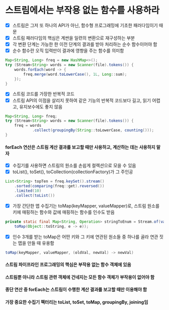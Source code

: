 # 스트림에서는 부작용 없는 함수를 사용하라
- [x] 스트림은 그저 또 하나의 API가 아닌, 함수형 프로그래밍에 기초한 패러다임이기 때문
- [x] 스트림 패러다임의 핵심은 계싼을 일련의 변환으로 재구성하는 부분
- [x] 각 변환 단계는 가능한 한 이전 단계의 결과를 받아 처리하는 순수 함수이어야 함
- [x] 순수 함수란 오직 입력만이 결과에 영향을 주는 함수를 의미함
~~~java
Map<String, Long> freq = new HashMap<>();
try (Stream<String> words = new Scanner(file).tokens()) {
    words.forEach(word -> {
        freq.merge(word.toLowerCase(), 1L, Long::sum);
    });
}
~~~
- [x] 스트림 코드를 가장한 반복적 코드
- [x] 스트림 API의 이점을 살리지 못하여 같은 기능의 반복적 코드보다 길고, 읽기 어렵고, 유지보수에도 좋지 않음
~~~java
Map<String, Long> freq;
try (Stream<String> words = new Scanner(file).tokens()) {
    freq = words
            .collect(groupingBy(String::toLowerCase, counting()));
}
~~~
#### forEach 연산은 스트림 계산 결과를 보고할 때만 사용하고, 계산하는 데는 사용하지 말자
- [x] 수집기를 사용하면 스트림의 원소를 손쉽게 컬렉션으로 모을 수 있음
- [x] toList(), toSet(), toCollection(collectionFactory)가 그 주인공
~~~java
List<String> topTen = freq.keySet().stream()
    .sorted(comparing(freq::get).reversed())
    .limited(10)
    .collect(toList())
~~~
- [x] 가장 간단한 맵 수집기는 toMap(keyMapper, valueMapper)로, 스트림 원소를 키에 매핑하는 함수와 값에 매핑하는 함수를 인수도 받음
~~~java
private static final Map<String, Operation> stringToEnum = Stream.of(values()).collect(
    toMap(Object::toString, e -> e));
~~~
- [x] 인수 3개를 받는 toMap은 어떤 키와 그 키에 연관된 원소들 중 하나를 골라 연관 짓는 맵을 만들 때 유용함
~~~java
toMap(keyMapper, valueMapper, (oldVal, newVal) -> newVal)
~~~
#### 스트림 파이프라인 프로그래밍의 핵심은 부작용 없는 함수 객체에 있음
#### 스트림뿐 아니라 스트림 관련 객체에 건네지는 모든 함수 객체가 부작용이 없어야 함
#### 종단 연산 중 forEach는 스트림이 수행한 계산 결과를 보고할 때만 이용해야 함
#### 가장 중요한 수집기 팩터리는 toList, toSet, toMap, groupingBy, joining임